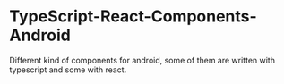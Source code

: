 # TypeScript-React-Components-Android
 Different kind of components for android, some of them are written with typescript and some with react.

